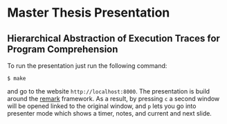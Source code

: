 # Master Thesis Presentation
## Hierarchical Abstraction of Execution Traces for Program Comprehension

To run the presentation just run the following command:

```
$ make
```

and go to the website `http://localhost:8000`. The presentation is build around the [remark](remarkjs.com) framework. As a result, by pressing `c` a second window will be opened linked to the original window, and `p` lets you go into presenter mode which shows a timer, notes, and current and next slide.
